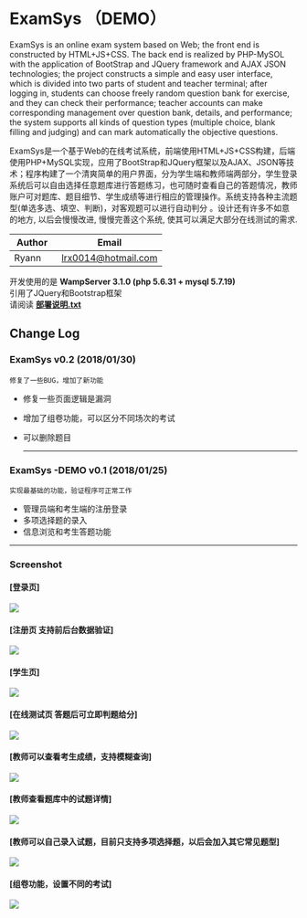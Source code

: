 ExamSys （DEMO）
===========================
ExamSys is an online exam system based on Web; the front end is constructed by HTML+JS+CSS. The back end is realized by PHP-MySOL with the application of BootStrap and JQuery framework and AJAX JSON technologies; the project constructs a simple and easy user interface, which is divided into two parts of student and teacher terminal; after logging in, students can choose freely random question bank for exercise, and they can check their performance; teacher accounts can make corresponding management over question bank, details, and performance; the system supports all kinds of question types (multiple choice, blank filling and judging) and can mark automatically the objective questions. 

ExamSys是一个基于Web的在线考试系统，前端使用HTML+JS+CSS构建，后端使用PHP+MySQL实现，应用了BootStrap和JQuery框架以及AJAX、JSON等技术；程序构建了一个清爽简单的用户界面，分为学生端和教师端两部分，学生登录系统后可以自由选择任意题库进行答题练习，也可随时查看自己的答题情况，教师账户可对题库、题目细节、学生成绩等进行相应的管理操作。系统支持各种主流题型(单选多选、填空、判断)，对客观题可以进行自动判分 。设计还有许多不如意的地方, 以后会慢慢改进, 慢慢完善这个系统, 使其可以满足大部分在线测试的需求. <br>

  Author  | Email
  ------------- | -------------
 Ryann  | lrx0014@hotmail.com

开发使用的是 **WampServer 3.1.0 (php 5.6.31 + mysql 5.7.19)** <br>
引用了JQuery和Bootstrap框架 <br>
请阅读 [**部署说明.txt**](https://github.com/lrx0014/ExamSys/blob/master/%E9%83%A8%E7%BD%B2%E8%AF%B4%E6%98%8E.txt "部署说明") <br>

Change Log
-----------
### ExamSys v0.2 (2018/01/30)
    修复了一些BUG，增加了新功能
* 修复一些页面逻辑是漏洞
* 增加了组卷功能，可以区分不同场次的考试
* 可以删除题目
  
  <hr>
  
### ExamSys -DEMO v0.1 (2018/01/25)
    实现最基础的功能，验证程序可正常工作
  * 管理员端和考生端的注册登录
  * 多项选择题的录入
  * 信息浏览和考生答题功能
  
  <hr>
  
### Screenshot

#### [登录页]
![](https://github.com/lrx0014/ExamSys/blob/master/Screenshots/login_page.PNG)

#### [注册页 支持前后台数据验证]
![](https://github.com/lrx0014/ExamSys/blob/master/Screenshots/SignUp_page.PNG)

#### [学生页]
![](https://github.com/lrx0014/ExamSys/blob/master/Screenshots/StudentInfo_page.PNG)

#### [在线测试页 答题后可立即判题给分]
![](https://github.com/lrx0014/ExamSys/blob/master/Screenshots/Test_page.PNG)

#### [教师可以查看考生成绩，支持模糊查询]
![](https://github.com/lrx0014/ExamSys/blob/master/Screenshots/Teacher_1.PNG)

#### [教师查看题库中的试题详情]
![](https://github.com/lrx0014/ExamSys/blob/master/Screenshots/Teacher_2.PNG)

#### [教师可以自己录入试题，目前只支持多项选择题，以后会加入其它常见题型]
![](https://github.com/lrx0014/ExamSys/blob/master/Screenshots/Teacher_3.PNG)

#### [组卷功能，设置不同的考试]
![](https://github.com/lrx0014/ExamSys/blob/master/Screenshots/Teacher_4.PNG)
